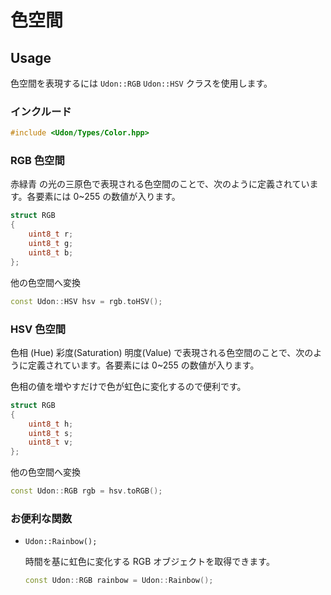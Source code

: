 # 色空間

## Usage

色空間を表現するには `Udon::RGB` `Udon::HSV` クラスを使用します。

### インクルード

```cpp
#include <Udon/Types/Color.hpp>
```

### RGB 色空間

赤緑青 の光の三原色で表現される色空間のことで、次のように定義されています。各要素には 0~255 の数値が入ります。

```cpp
struct RGB
{
    uint8_t r;
    uint8_t g;
    uint8_t b;
};
```

他の色空間へ変換

```cpp
const Udon::HSV hsv = rgb.toHSV();
```

### HSV 色空間

色相 (Hue) 彩度(Saturation) 明度(Value) で表現される色空間のことで、次のように定義されています。各要素には 0~255 の数値が入ります。

色相の値を増やすだけで色が虹色に変化するので便利です。

```cpp
struct RGB
{
    uint8_t h;
    uint8_t s;
    uint8_t v;
};
```

他の色空間へ変換

```cpp
const Udon::RGB rgb = hsv.toRGB();
```

### お便利な関数

- `Udon::Rainbow();`

  時間を基に虹色に変化する RGB オブジェクトを取得できます。

  ```cpp
  const Udon::RGB rainbow = Udon::Rainbow();
  ```
